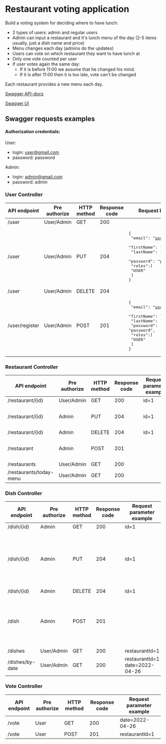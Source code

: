 Restaurant voting application
==========================

Build a voting system for deciding where to have lunch:

* 2 types of users: admin and regular users
* Admin can input a restaurant and it's lunch menu of the day (2-5 items usually, just a dish name and price)
* Menu changes each day (admins do the updates)
* Users can vote on which restaurant they want to have lunch at
* Only one vote counted per user
* If user votes again the same day:
  * If it is before 11:00 we assume that he changed his mind.
  * If it is after 11:00 then it is too late, vote can't be changed

Each restaurant provides a new menu each day.

<a href="https://my-restaurant-voting.herokuapp.com/v3/api-docs/">Swagger API-docs </a>

<a href="https://my-restaurant-voting.herokuapp.com/swagger-ui.html/">Swagger UI </a>

## Swagger requests examples 


#### Authorization credentials:
User: 
* login: user@gmail.com
* password: password

Admin: 
* login: admin@gmail.com
* password: admin

### User Controller

| API endpoint   | Pre authorize| HTTP method | Response code | Request body example|
| -------------- | ------------ | ----------- | ------------- | ------------------- |
| /user          |User/Admin    |GET          | 200
| /user          |User/Admin    |PUT          | 204           |<pre>{<br>  "email": "user_new@gmail.com",<br>  "firstName": "Updated-First",<br>  "lastName": "Updated-Last",<br>  "password": "password",<br>  "roles":[<br>    "USER"<br> ]<br>}</pre>|
| /user          |User/Admin    |DELETE       | 204 
| /user/register |User/Admin    |POST         | 201           |<pre>{<br>  "email": "user_new@gmail.com",<br>  "firstName": "New-First",<br>  "lastName": "New-Last",<br>  "password": "password",<br>  "roles":[<br>    "USER"<br> ]<br>}</pre>|


### Restaurant Controller

| API endpoint           | Pre authorize  | HTTP method | Response code | Request parameter example| Request body example|
| ---------------------- | -------------- | ----------- | ------------- | -------------------------| ------------------- |
|/restaurant/{id}        |User/Admin      |GET          | 200           | id=1                     | 
|/restaurant/{id}        |Admin           |PUT          | 204           | id=1                     |<pre>{<br>  "name": "Updated Mario Trattoria"<br>}</pre>
|/restaurant/{id}        |Admin           |DELETE       | 204           | id=1
|/restaurant             |Admin           |POST         | 201           |                          |<pre>{<br>  "name": "Updated Mario Trattoria"<br>}</pre>
|/restaurants            |User/Admin      |GET          | 200
|/restaurants/today-menu |User/Admin      |GET          | 200

### Dish Controller

| API endpoint    | Pre authorize  | HTTP method | Response code | Request parameter example| Request body example|
| --------------- | -------------- | ----------- | ------------- | -------------------------| ------------------- |
|/dish/{id}       |Admin           |GET          | 200           | id=1                     |
|/dish/{id}       |Admin           |PUT          | 204           | id=1                     |<pre>{<br>  "date": "2022-04-26",<br>  "name": "Updated SALAD CAPRESE",<br>  "price": 12,<br>  "restaurant": {<br>    "id": 1<br>  }<br>}</pre>|
|/dish/{id}       |Admin           |DELETE       | 204           | id=1
|/dish            |Admin           |POST         | 201           |                          |<pre>{<br>  "date": "2022-04-26",<br>  "name": "New Dish",<br>  "price": 30,<br>  "restaurant": {<br>    "id": 1<br>  }<br>}</pre>|
|/dishes          |User/Admin      |GET          | 200           | restaurantId=1
|/dishes/by-date  |User/Admin      |GET          | 200           | restaurantId=1<br>date=2022-04-26

### Vote Controller

| API endpoint    | Pre authorize  | HTTP method | Response code | Request parameter example| 
| --------------- | -------------- | ----------- | ------------- | -------------------------| 
|/vote            |User            |GET          | 200           | date=2022-04-26          |
|/vote            |User            |POST         | 201           | restaurantId=1           |